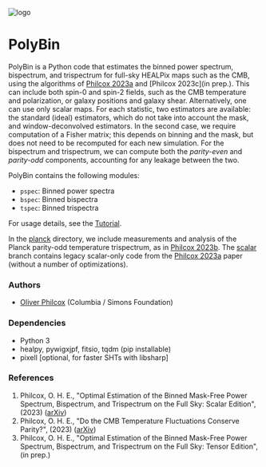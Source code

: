 ![logo](logo.png)

# PolyBin
PolyBin is a Python code that estimates the binned power spectrum, bispectrum, and trispectrum for full-sky HEALPix maps such as the CMB, using the algorithms of [Philcox 2023a](https://arxiv.org/abs/2303.08828) and [Philcox 2023c](in prep.). This can include both spin-0 and spin-2 fields, such as the CMB temperature and polarization, or galaxy positions and galaxy shear. Alternatively, one can use only scalar maps. For each statistic, two estimators are available: the standard (ideal) estimators, which do not take into account the mask, and window-deconvolved estimators. In the second case, we require computation of a Fisher matrix; this depends on binning and the mask, but does not need to be recomputed for each new simulation. For the bispectrum and trispectrum, we can compute both the *parity-even* and *parity-odd* components, accounting for any leakage between the two.

PolyBin contains the following modules:
- `pspec`: Binned power spectra
- `bspec`: Binned bispectra
- `tspec`: Binned trispectra

For usage details, see the [Tutorial](Tutorial.ipynb). 

In the [planck](planck_public/) directory, we include measurements and analysis of the Planck parity-odd temperature trispectrum, as in [Philcox 2023b](https://arxiv.org/abs/2303.12106). The [scalar](https://github.com/oliverphilcox/PolyBin/scalar) branch contains legacy scalar-only code from the [Philcox 2023a](https://arxiv.org/abs/2303.08828) paper (without a number of optimizations).

### Authors
- [Oliver Philcox](mailto:ohep2@cantab.ac.uk) (Columbia / Simons Foundation)

### Dependencies
- Python 3
- healpy, pywigxjpf, fitsio, tqdm (pip installable)
- pixell [optional, for faster SHTs with libsharp]

### References
1. Philcox, O. H. E., "Optimal Estimation of the Binned Mask-Free Power Spectrum, Bispectrum, and Trispectrum on the Full Sky: Scalar Edition", (2023) ([arXiv](https://arxiv.org/abs/2303.08828))
2. Philcox, O. H. E., "Do the CMB Temperature Fluctuations Conserve Parity?", (2023) ([arXiv](https://arxiv.org/abs/2303.12106))
3. Philcox, O. H. E., "Optimal Estimation of the Binned Mask-Free Power Spectrum, Bispectrum, and Trispectrum on the Full Sky: Tensor Edition", (in prep.)
